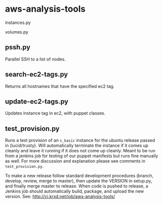 aws-analysis-tools
==================
instances.py

volumes.py

pssh.py
-------
Parallel SSH to a list of nodes.

search-ec2-tags.py
------------------
Returns all hostnames that have the specified ec2 tag.

update-ec2-tags.py
------------------
Updates instance tag in ec2, with puppet classes.

test_provision.py
-----------------
Runs a test provision of an `s_basic` instance for the ubuntu release passed in (lucid/trusty). Will automatically terminate the instance if it comes up cleanly and leave it running if it does not come up cleanly. Meant to be run from a jenkins job for testing of our puppet manifests but runs fine manually as well. For more discussion and explanation please see comments in `test_provision.py`.

To make a new release follow standard development procedures (branch, develop, review, merge to master), then update the VERSION in setup.py, and finally merge master to release. When code is pushed to release, a Jenkins job should automatically build, package, and upload the new version. See: http://ci.krxd.net/job/aws-analysis-tools/
